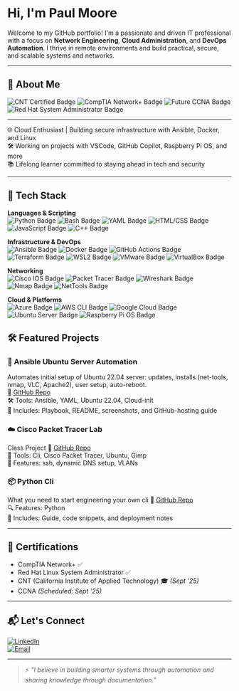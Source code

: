    # Hi, I'm Paul Moore

Welcome to my GitHub portfolio! I'm a passionate and driven IT professional with a focus on **Network Engineering**, **Cloud Administration**, and **DevOps Automation**. I thrive in remote environments and build practical, secure, and scalable systems and networks.

---

## 🚀 About Me

<img src="https://img.shields.io/badge/CNT%20Certified-blue?style=flat&logo=datadog&logoColor=white" alt="CNT Certified Badge"/>  
<img src="https://img.shields.io/badge/CompTIA%20Network%2B-red?style=flat&logo=comptia&logoColor=white" alt="CompTIA Network+ Badge"/>  
<img src="https://img.shields.io/badge/Future%20CCNA-brightgreen?style=flat&logo=cisco&logoColor=white" alt="Future CCNA Badge"/>  
<img src="https://img.shields.io/badge/Red%20Hat%20SysAdmin-red?style=flat&logo=redhat&logoColor=white" alt="Red Hat System Administrator Badge"/>

---

🌐 Cloud Enthusiast | Building secure infrastructure with Ansible, Docker, and Linux  
🛠️ Working on projects with VSCode, GitHub Copilot, Raspberry Pi OS, and more  
📚 Lifelong learner committed to staying ahead in tech and security

---

## 🧰 Tech Stack

**Languages & Scripting**  
<img src="https://img.shields.io/badge/Python-3776AB?style=for-the-badge&logo=python&logoColor=white" alt="Python Badge"/>
<img src="https://img.shields.io/badge/Bash-121011?style=for-the-badge&logo=gnubash&logoColor=white" alt="Bash Badge"/>
<img src="https://img.shields.io/badge/YAML-000000?style=for-the-badge&logo=yaml&logoColor=white" alt="YAML Badge"/>
<img src="https://img.shields.io/badge/HTML%2FCSS-E34F26?style=for-the-badge&logo=html5&logoColor=white" alt="HTML/CSS Badge"/>
<img src="https://img.shields.io/badge/JavaScript-F7DF1E?style=for-the-badge&logo=javascript&logoColor=black" alt="JavaScript Badge"/>
<img src="https://img.shields.io/badge/C++-00599C?style=for-the-badge&logo=cplusplus&logoColor=white" alt="C++ Badge"/>

**Infrastructure & DevOps**  
<img src="https://img.shields.io/badge/Ansible-EE0000?style=for-the-badge&logo=ansible&logoColor=white" alt="Ansible Badge"/>
<img src="https://img.shields.io/badge/Docker-2496ED?style=for-the-badge&logo=docker&logoColor=white" alt="Docker Badge"/>
<img src="https://img.shields.io/badge/GitHub%20Actions-2088FF?style=for-the-badge&logo=githubactions&logoColor=white" alt="GitHub Actions Badge"/>
<img src="https://img.shields.io/badge/Terraform-623CE4?style=for-the-badge&logo=terraform&logoColor=white" alt="Terraform Badge"/>
<img src="https://img.shields.io/badge/WSL2-4D4D4D?style=for-the-badge&logo=windows&logoColor=white" alt="WSL2 Badge"/>
<img src="https://img.shields.io/badge/VMware-607078?style=for-the-badge&logo=vmware&logoColor=white" alt="VMware Badge"/>
<img src="https://img.shields.io/badge/VirtualBox-183A61?style=for-the-badge&logo=virtualbox&logoColor=white" alt="VirtualBox Badge"/>

**Networking**  
<img src="https://img.shields.io/badge/Cisco%20IOS-1BA0D7?style=for-the-badge&logo=cisco&logoColor=white" alt="Cisco IOS Badge"/>
<img src="https://img.shields.io/badge/Packet%20Tracer-006400?style=for-the-badge&logo=cisco&logoColor=white" alt="Packet Tracer Badge"/>
<img src="https://img.shields.io/badge/Wireshark-1679A7?style=for-the-badge&logo=wireshark&logoColor=white" alt="Wireshark Badge"/>
<img src="https://img.shields.io/badge/Nmap-4682B4?style=for-the-badge&logo=gnubash&logoColor=white" alt="Nmap Badge"/>
<img src="https://img.shields.io/badge/NetTools-333333?style=for-the-badge&logo=linux&logoColor=white" alt="NetTools Badge"/>

**Cloud & Platforms**  
<img src="https://img.shields.io/badge/Azure-0078D4?style=for-the-badge&logo=microsoftazure&logoColor=white" alt="Azure Badge"/>
<img src="https://img.shields.io/badge/AWS%20CLI-232F3E?style=for-the-badge&logo=amazonaws&logoColor=white" alt="AWS CLI Badge"/>
<img src="https://img.shields.io/badge/Google%20Cloud-4285F4?style=for-the-badge&logo=googlecloud&logoColor=white" alt="Google Cloud Badge"/>
<img src="https://img.shields.io/badge/Ubuntu%20Server-E95420?style=for-the-badge&logo=ubuntu&logoColor=white" alt="Ubuntu Server Badge"/>
<img src="https://img.shields.io/badge/Raspberry%20Pi%20OS-C51A4A?style=for-the-badge&logo=raspberrypi&logoColor=white" alt="Raspberry Pi OS Badge"/>

## 🛠️ Featured Projects

### 🔧 Ansible Ubuntu Server Automation
Automates initial setup of Ubuntu 22.04 server: updates, installs (net-tools, nmap, VLC, Apache2), user setup, auto-reboot.  
🔗 [GitHub Repo](https://github.com/paulmmoore3416/ansible-initial-server-setup)  
🛠️ Tools: Ansible, YAML, Ubuntu 22.04, Cloud-init  
📄 Includes: Playbook, README, screenshots, and GitHub-hosting guide

### ☁️ Cisco Packet Tracer Lab
Class Project
🔗 [GitHub Repo](https://github.com/paulmmoore3416/CiscoPacketTracerlab)  
🔌 Tools: Cli, Cisco Packet Tracer, Ubuntu, Gimp  
📸 Features: ssh, dynamic DNS setup, VLANs

### 📦 Python Cli 
What you need to start engineering your own cli
🔗 [GitHub Repo](https://github.com/paulmmoore3416/python-cli-example)  
🔍 Features: Python  
📘 Includes: Guide, code snippets, and deployment notes

---

## 🧠 Certifications

- CompTIA Network+ ✅
- Red Hat Linux System Administrator ✅
- CNT (California Institute of Applied Technology) 🎓 *(Sept '25)*
- CCNA *(Scheduled: Sept '25)*

---

## 📬 Let's Connect

[![LinkedIn](https://img.shields.io/badge/LinkedIn-blue?logo=linkedin&style=for-the-badge)](https://www.linkedin.com/in/paulmoore3416)  
[![Email](https://img.shields.io/badge/Email-Me-red?logo=gmail&style=for-the-badge)](mailto:yourname@example.com)

---

> ⚡ *"I believe in building smarter systems through automation and sharing knowledge through documentation."*
